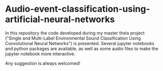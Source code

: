 # Audio-event-classification-using-artificial-neural-networks

In this repository the code developed during my master theis project ("Single and Multi-Label Environmental Sound Classification Using Convolutional Neural Networks") is presented. Several jupyter notebooks and python packages are available, as well as some audio files to make the jupyter notebook more interactive. 

Any suggestion is always welcomed!
